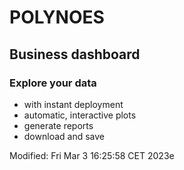 # POLYNOES
## Business dashboard

### Explore your data
* with instant deployment
* automatic, interactive plots
* generate reports
* download and save

Modified: Fri Mar  3 16:25:58 CET 2023e
